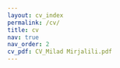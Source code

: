```yaml
---
layout: cv_index
permalink: /cv/
title: cv
nav: true
nav_order: 2
cv_pdf: CV_Milad Mirjalili.pdf
---
```

